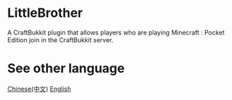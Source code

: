 LittleBrother
===

A CraftBukkit plugin that allows players who are playing Minecraft : Pocket Edition join in the CraftBukkit server.

See other language
===
[Chinese(中文)](https://github.com/ljyloo/LittleBrother/blob/master/README_CHINESE.md)
[English](https://github.com/ljyloo/LittleBrother/blob/master/README_ENGLISH.md)
